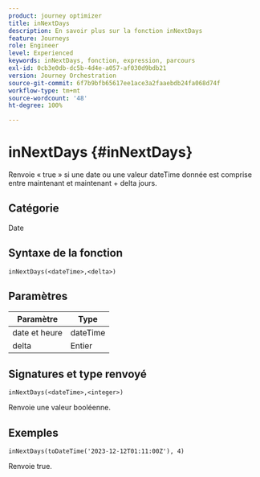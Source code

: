 ```yaml
---
product: journey optimizer
title: inNextDays
description: En savoir plus sur la fonction inNextDays
feature: Journeys
role: Engineer
level: Experienced
keywords: inNextDays, fonction, expression, parcours
exl-id: 0cb3e0db-dc5b-4d4e-a057-af030d9bdb21
version: Journey Orchestration
source-git-commit: 6f7b9bfb65617ee1ace3a2faaebdb24fa068d74f
workflow-type: tm+mt
source-wordcount: '48'
ht-degree: 100%

---
```


# inNextDays {#inNextDays}

Renvoie « true » si une date ou une valeur dateTime donnée est comprise entre maintenant et maintenant + delta jours.

## Catégorie

Date

## Syntaxe de la fonction

`inNextDays(<dateTime>,<delta>)`

## Paramètres

| Paramètre | Type |
|-----------|------------------|
| date et heure | dateTime |
| delta | Entier |

## Signatures et type renvoyé

`inNextDays(<dateTime>,<integer>)`

Renvoie une valeur booléenne.

## Exemples

`inNextDays(toDateTime('2023-12-12T01:11:00Z'), 4)`

Renvoie true.
